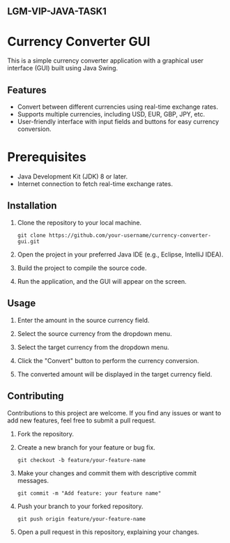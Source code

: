 ## LGM-VIP-JAVA-TASK1

# Currency Converter GUI

This is a simple currency converter application with a graphical user interface (GUI) built using Java Swing.

## Features

- Convert between different currencies using real-time exchange rates.
- Supports multiple currencies, including USD, EUR, GBP, JPY, etc.
- User-friendly interface with input fields and buttons for easy currency conversion.


# Prerequisites

- Java Development Kit (JDK) 8 or later.
- Internet connection to fetch real-time exchange rates.

## Installation

1. Clone the repository to your local machine.
   ```
   git clone https://github.com/your-username/currency-converter-gui.git
   ```

2. Open the project in your preferred Java IDE (e.g., Eclipse, IntelliJ IDEA).

3. Build the project to compile the source code.

4. Run the application, and the GUI will appear on the screen.

## Usage

1. Enter the amount in the source currency field.

2. Select the source currency from the dropdown menu.

3. Select the target currency from the dropdown menu.

4. Click the "Convert" button to perform the currency conversion.

5. The converted amount will be displayed in the target currency field.

## Contributing

Contributions to this project are welcome. If you find any issues or want to add new features, feel free to submit a pull request.

1. Fork the repository.

2. Create a new branch for your feature or bug fix.
   ```
   git checkout -b feature/your-feature-name
   ```

3. Make your changes and commit them with descriptive commit messages.
   ```
   git commit -m "Add feature: your feature name"
   ```

4. Push your branch to your forked repository.
   ```
   git push origin feature/your-feature-name
   ```

5. Open a pull request in this repository, explaining your changes.
